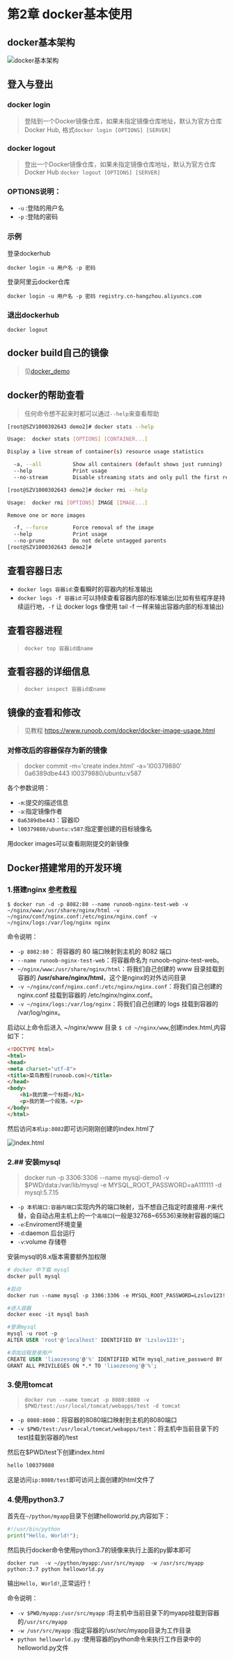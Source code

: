 # 第2章 docker基本使用

## docker基本架构

![docker基本架构](https://img1.mukewang.com/5cf21d7700011b3819201080.jpg)

## 登入与登出

### docker login 

> 登陆到一个Docker镜像仓库，如果未指定镜像仓库地址，默认为官方仓库 Docker Hub, 格式`docker login [OPTIONS] [SERVER]`


### docker logout

> 登出一个Docker镜像仓库，如果未指定镜像仓库地址，默认为官方仓库 Docker Hub `docker logout [OPTIONS] [SERVER]`


### OPTIONS说明：

+ `-u` :登陆的用户名
+ `-p` :登陆的密码

### 示例

登录dockerhub

```shell
docker login -u 用户名 -p 密码
```

登录阿里云docker仓库

```shell
docker login -u 用户名 -p 密码 registry.cn-hangzhou.aliyuncs.com
```

### 退出dockerhub

```shell
docker logout
```

## docker build自己的镜像

> 见[docker_demo](docker_demo)

## docker的帮助查看

> 任何命令想不起来时都可以通过`--help`来查看帮助

```bash
[root@SZV1000302643 demo2]# docker stats --help

Usage:  docker stats [OPTIONS] [CONTAINER...]

Display a live stream of container(s) resource usage statistics

  -a, --all          Show all containers (default shows just running)
  --help             Print usage
  --no-stream        Disable streaming stats and only pull the first result

[root@SZV1000302643 demo2]# docker rmi --help

Usage:  docker rmi [OPTIONS] IMAGE [IMAGE...]

Remove one or more images

  -f, --force        Force removal of the image
  --help             Print usage
  --no-prune         Do not delete untagged parents
[root@SZV1000302643 demo2]#
```

## 查看容器日志

+ `docker logs 容器id`:查看瞬时的容器内的标准输出
+ `docker logs -f 容器id`:可以持续查看容器内部的标准输出(比如有些程序是持续运行地，`-f` 让 docker logs 像使用 tail -f 一样来输出容器内部的标准输出)

## 查看容器进程

> `docker top 容器id或name`

## 查看容器的详细信息

> `docker inspect 容器id或name`

## 镜像的查看和修改

> 见教程 https://www.runoob.com/docker/docker-image-usage.html

### 对修改后的容器保存为新的镜像

> docker commit -m='create index.html' -a='l00379880' 0a6389dbe443 l00379880/ubuntu:v587

各个参数说明：

+ `-m`:提交的描述信息
+ `-a`:指定镜像作者
+ `0a6389dbe443`：容器ID
+ `l00379880/ubuntu:v587`:指定要创建的目标镜像名

用docker images可以查看刚刚提交的新镜像

## Docker搭建常用的开发环境

### 1.搭建nginx [参考教程](https://www.runoob.com/docker/docker-install-nginx.html)

`$ docker run -d -p 8082:80 --name runoob-nginx-test-web -v ~/nginx/www:/usr/share/nginx/html -v ~/nginx/conf/nginx.conf:/etc/nginx/nginx.conf -v ~/nginx/logs:/var/log/nginx nginx`

命令说明：

+ `-p 8082:80`： 将容器的 80 端口映射到主机的 8082 端口
+ `--name runoob-nginx-test-web`：将容器命名为 runoob-nginx-test-web。
+ `~/nginx/www:/usr/share/nginx/html`：将我们自己创建的 www 目录挂载到容器的 **/usr/share/nginx/html**，这个是nginx的对外访问目录
+ `-v ~/nginx/conf/nginx.conf:/etc/nginx/nginx.conf`：将我们自己创建的 nginx.conf 挂载到容器的 /etc/nginx/nginx.conf。
+ `-v ~/nginx/logs:/var/log/nginx`：将我们自己创建的 logs 挂载到容器的 /var/log/nginx。

启动以上命令后进入 ~/nginx/www 目录 `$ cd ~/nginx/www`,创建index.html,内容如下：

```html
<!DOCTYPE html>
<html>
<head>
<meta charset="utf-8">
<title>菜鸟教程(runoob.com)</title>
</head>
<body>
    <h1>我的第一个标题</h1>
    <p>我的第一个段落。</p>
</body>
</html>
```

然后访问`本机ip:8082`即可访问刚刚创建的index.html了

![index.html](https://www.runoob.com/wp-content/uploads/2016/06/B0DFB2A6-E1B5-4502-8EC4-0687A7C880FA.jpg)

### 2.## 安装mysql

> docker run -p 3306:3306 --name mysql-demo1 -v $PWD/data:/var/lib/mysql -e MYSQL_ROOT_PASSWORD=aA111111 -d mysql:5.7.15

+ `-p 本机端口:容器内端口`实现内外的端口映射，当不想自己指定时直接用`-P`来代替，会自动占用主机上的一个`高端口`(一般是32768~65536)来映射容器的端口
+ `-e`:Enviroment环境变量
+ `-d`:daemon 后台运行
+ `-v`:volume 存储卷

安装mysql的8.x版本需要额外加权限

```Dockerfile
# docker 中下载 mysql
docker pull mysql

#启动
docker run --name mysql -p 3306:3306 -e MYSQL_ROOT_PASSWORD=Lzslov123! -d mysql

#进入容器
docker exec -it mysql bash

#登录mysql
mysql -u root -p
ALTER USER 'root'@'localhost' IDENTIFIED BY 'Lzslov123!';

#添加远程登录用户
CREATE USER 'liaozesong'@'%' IDENTIFIED WITH mysql_native_password BY 'Lzslov123!';
GRANT ALL PRIVILEGES ON *.* TO 'liaozesong'@'%';
```

### 3.使用tomcat

> `docker run --name tomcat -p 8080:8080 -v $PWD/test:/usr/local/tomcat/webapps/test -d tomcat`

+ `-p 8080:8080`：将容器的8080端口映射到主机的8080端口
+ `-v $PWD/test:/usr/local/tomcat/webapps/test`：将主机中当前目录下的test挂载到容器的/test

然后在$PWD/test下创建index.html

```html
hello l00379880
```

这是访问`ip:8080/test`即可访问上面创建的html文件了

### 4.使用python3.7

首先在`~/python/myapp`目录下创建helloworld.py,内容如下：

```python
#!/usr/bin/python
print("Hello, World!");
```

然后执行docker命令使用python3.7的镜像来执行上面的py脚本即可

```shell
docker run  -v ~/python/myapp:/usr/src/myapp  -w /usr/src/myapp python:3.7 python helloworld.py
```

输出`Hello, World!`,正常运行！

命令说明：

+ `-v $PWD/myapp:/usr/src/myapp` :将主机中当前目录下的myapp挂载到容器的`/usr/src/myapp`
+ `-w /usr/src/myapp` :指定容器的/usr/src/myapp目录为工作目录
+ `python helloworld.py` :使用容器的python命令来执行工作目录中的helloworld.py文件

